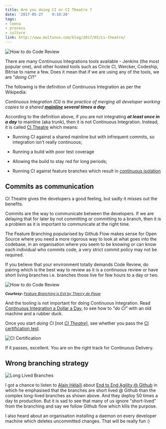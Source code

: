 ```yaml
---
title: Are you doing CI or CI Theatre ?
date: '2017-05-27	 9:10:20'
tags: 
- leena
- process
- culture
link: http://www.multunus.com/blog/2017/05/ci-theatre/
---
```

![How to do Code Review](https://s3.amazonaws.com/multunus-cdimages/theatre.jpg)

There are many Continuous Integrations tools available - Jenkins (the most popular one), and other hosted tools such as Circle CI, Wercker, Codeship, Bitrise to name a few. Does it mean that if we are using any of the tools, we are "*doing CI*?" 

The following is the definition of Continuous Integration as per the Wikipedia:

*Continuous Integration (CI) is the practice of merging all developer working copies to a shared **[mainline](https://en.wikipedia.org/wiki/Trunk_(software)) several times a day**.*

According to the definition above, if you are not integrating ***at least once in a day*** to mainline (aka trunk), then it is not Continuous Integration. Instead, it is called [CI Theatre](https://www.thoughtworks.com/radar/techniques/ci-theatre) which means:

* Running CI against a shared mainline but with infrequent commits, so integration isn't really continuous; 

* Running a build with poor test coverage

* Allowing the build to stay red for long periods; 

* Running CI against feature branches which result in [continuous isolation](http://paulhammant.com/2017/02/14/fake-news-via-continuous-isolation/)


## Commits as communication

CI Theatre gives the developers a good feeling, but sadly it misses out the benefits. 

Commits are the way to communicate between the developers. If we are delaying that for later by not committing or committing to a branch, then it is a problem as it is important to communicate at the right time. 

The Feature Branching popularised by Github Flow makes sense for Open Source where you need a more rigorous way to look at what goes into the codebase, in an organisation where you seem to be knowing or can know each individual who commits code, a very strict commit policy may not be required.

If you believe that your environment totally demands Code Review, do pairing which is the best way to review as it is a continuous review or have short living branches i.e. branches those live for few hours to a day or two. 

![How to do Code Review](https://s3.amazonaws.com/multunus-cdimages/code-review.png)

<sup>***Courtesy:** [Feature Branching is Evil by Thierry de Pauw](https://speakerdeck.com/tdpauw/xp2017-feature-branching-is-evil)*</sup>

And the tooling is not important for doing Continuous Integration. Read [Continuous Integration a Dollar a Day](http://www.jamesshore.com/Blog/Continuous-Integration-on-a-Dollar-a-Day.html), to see how to *"do CI"* with an old machine and a rubber duck.

Once you start *doing CI* [not [*CI Theatre*](https://www.gocd.io/2017/05/16/its-not-CI-its-CI-theatre/)], see whether you pass the [CI certification test](https://martinfowler.com/bliki/ContinuousIntegrationCertification.html). 

![CI Certification](https://s3.amazonaws.com/multunus-cdimages/ci-certification.png)

If it passes, excellent. You are on the right track for Continuous Delivery.

## Wrong branching strategy

![Long Lived Branches](https://s3.amazonaws.com/multunus-cdimages/long-lived-branches.png)

I got a chance to listen to [Alain Hélaïli](https://twitter.com/alainhelaili) about [End to End Agility @ Github](https://xp2017.sched.com/event/91if/end-to-end-agility-at-github) in which he emphasised that the branches are short lived @ Github than the complex long-lived branches as shown above. And they deploy 50 times a day to production. But it is sad to see that many of us ignore "short-lived" from the branching and say we follow Github flow which kills the purpose. 

I also heard about an organisation installing a daemon on every developer machine which deletes uncommitted changes. That will be really fun :)

